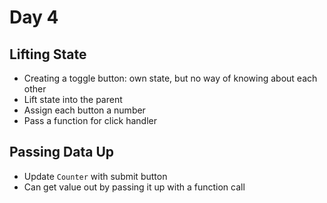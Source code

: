 # Day 4

## Lifting State
- Creating a toggle button: own state, but no way of knowing about each other
- Lift state into the parent
- Assign each button a number
- Pass a function for click handler

## Passing Data Up
- Update `Counter` with submit button
- Can get value out by passing it up with a function call
